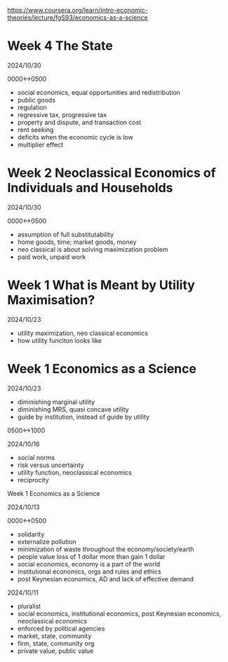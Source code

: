 https://www.coursera.org/learn/intro-economic-theories/lecture/fgS93/economics-as-a-science

# Week 4 The State

2024/10/30

0000<->0500

- social economics, equal opportunities and redistribution
- public goods
- regulation
- regressive tax, progressive tax
- property and dispute, and transaction cost
- rent seeking
- deficits when the economic cycle is low
- multiplier effect

# Week 2 Neoclassical Economics of Individuals and Households

2024/10/30

0000<->0500

- assumption of full substitutability
- home goods, time; market goods, money
- neo classical is about solving maximization problem
- paid work, unpaid work

# Week 1 What is Meant by Utility Maximisation?

2024/10/23

- utility maximization, neo classical economics
- how utility funciton looks like

# Week 1 Economics as a Science

2024/10/23

- diminishing marginal utility
- diminishing MRS, quasi concave utility
- guide by institution, instead of guide by utility

0500<->1000

2024/10/16

- social norms
- risk versus uncertainty
- utility function, neoclassical economics
- reciprocity


Week 1 Economics as a Science

2024/10/13

0000<->0500

- solidarity
- externalize pollution
- minimization of waste throughout the economy/society/earth
- people value loss of 1 dollar more than gain 1 dollar
- social economics, economy is a part of the world
- institutional economics, orgs and rules and ethics
- post Keynesian economics, AD and lack of effective demand

2024/10/11

- pluralist
- social economics, institutional economics, post Keynesian economics, neoclassical economics
- enforced by political agencies
- market, state, community
- firm, state, community org
- private value, public value
